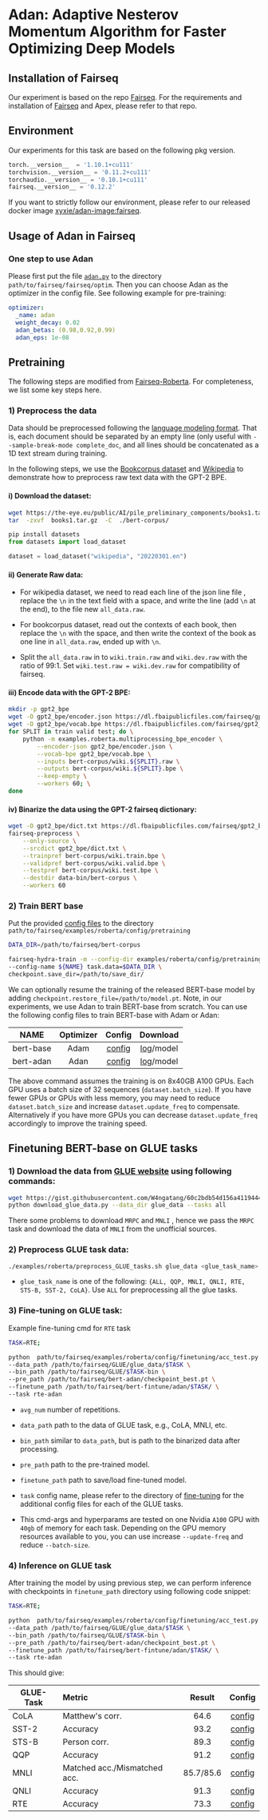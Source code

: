 # Adan: Adaptive Nesterov Momentum Algorithm for Faster Optimizing Deep Models



## Installation of Fairseq

Our experiment is based on the repo [Fairseq](https://github.com/facebookresearch/fairseq). For the requirements and installation of [Fairseq](https://github.com/facebookresearch/fairseq) and Apex, please refer to that repo.



## Environment

Our experiments for this task are based on the following pkg version.

```python
torch.__version__  = '1.10.1+cu111'
torchvision.__version__ = '0.11.2+cu111'
torchaudio.__version__ = '0.10.1+cu111'
fairseq.__version__ = '0.12.2'
```

If you want to strictly follow our environment, please refer to our released docker image [xyxie/adan-image:fairseq](https://hub.docker.com/repository/docker/xyxie/adan-image).



## Usage of Adan in Fairseq

### One step to use Adan

Please first put the file [`adan.py`](./adan.py) to the directory `path/to/fairseq/fairseq/optim`. Then you can choose Adan as the optimizer in the config file. See  following example for pre-training:

```yaml
optimizer:
  _name: adan
  weight_decay: 0.02
  adan_betas: (0.98,0.92,0.99)
  adan_eps: 1e-08
```



## Pretraining

The following steps are modified from [Fairseq-Roberta](https://github.com/facebookresearch/fairseq/blob/main/examples/roberta/README.pretraining.md). For completeness, we list some key steps here.


### 1) Preprocess the data

Data should be preprocessed following the [language modeling format](https://github.com/facebookresearch/fairseq/tree/main/examples/language_model). That is, each document should be separated by an empty line (only useful with `--sample-break-mode complete_doc`, and all lines should be concatenated as a 1D text stream during training.



In the following steps, we use the [Bookcorpus dataset](https://the-eye.eu/public/AI/pile_preliminary_components/books1.tar.gz) and [Wikipedia](https://en.wikipedia.org/wiki/Wikipedia:Database_download) to demonstrate how to preprocess raw text data with the GPT-2 BPE.

#### i) Download the dataset:

```bash
wget https://the-eye.eu/public/AI/pile_preliminary_components/books1.tar.gz
tar  -zxvf  books1.tar.gz  -C  ./bert-corpus/
```

```python
pip install datasets
from datasets import load_dataset

dataset = load_dataset("wikipedia", "20220301.en")
```

#### ii) Generate Raw data:

   - For wikipedia dataset,  we need to read each line of the json line file , replace the `\n` in the text field with a space, and write the line (add `\n` at the end), to the file new  `all_data.raw`.

   - For  bookcorpus dataset, read out the contexts of each book, then replace  the `\n` with the space, and then write the context of the book as one line in `all_data.raw`, ended up with `\n`.

   - Split the  `all_data.raw`  in to  `wiki.train.raw` and  `wiki.dev.raw`  with the ratio of 99:1. Set  `wiki.test.raw = wiki.dev.raw` for compatibility of fairseq.

     

#### iii) Encode data with the GPT-2 BPE:

```bash
mkdir -p gpt2_bpe
wget -O gpt2_bpe/encoder.json https://dl.fbaipublicfiles.com/fairseq/gpt2_bpe/encoder.json
wget -O gpt2_bpe/vocab.bpe https://dl.fbaipublicfiles.com/fairseq/gpt2_bpe/vocab.bpe
for SPLIT in train valid test; do \
    python -m examples.roberta.multiprocessing_bpe_encoder \
        --encoder-json gpt2_bpe/encoder.json \
        --vocab-bpe gpt2_bpe/vocab.bpe \
        --inputs bert-corpus/wiki.${SPLIT}.raw \
        --outputs bert-corpus/wiki.${SPLIT}.bpe \
        --keep-empty \
        --workers 60; \
done
```



#### iv) Binarize the data using the GPT-2 fairseq dictionary:

```bash
wget -O gpt2_bpe/dict.txt https://dl.fbaipublicfiles.com/fairseq/gpt2_bpe/dict.txt
fairseq-preprocess \
    --only-source \
    --srcdict gpt2_bpe/dict.txt \
    --trainpref bert-corpus/wiki.train.bpe \
    --validpref bert-corpus/wiki.valid.bpe \
    --testpref bert-corpus/wiki.test.bpe \
    --destdir data-bin/bert-corpus \
    --workers 60
```



### 2) Train BERT base

Put the provided [config files](./config/pretraining) to the directory `path/to/fairseq/examples/roberta/config/pretraining`

```bash
DATA_DIR=/path/to/fairseq/bert-corpus

fairseq-hydra-train -m --config-dir examples/roberta/config/pretraining \
--config-name ${NAME} task.data=$DATA_DIR \
checkpoint.save_dir=/path/to/save_dir/

```

We can optionally resume the training of the released BERT-base model by adding `checkpoint.restore_file=/path/to/model.pt`. Note, in our experiments, we use Adan to train BERT-base from scratch. You can use the following config files to train  BERT-base with Adam or Adan:

  |   NAME    | Optimizer |                         Config                         |                         Download                         |
  | :-------: | :-------: | :----------------------------------------------------: | :------------------------------------------------------: |
  | bert-base |   Adam    | [config](./exp_results/pretrain/full_config-adam.yaml) | [log](./exp_results/pretrain/hydra_train-adam.log)/model |
  | bert-adan |   Adan    | [config](./exp_results/pretrain/full_config-adan.yaml) | [log](./exp_results/pretrain/hydra_train-adan.log)/model |

The above command assumes the training is on 8x40GB A100 GPUs. Each GPU uses a batch size of 32 sequences (`dataset.batch_size`). If you have fewer GPUs or GPUs with less memory, you may need to reduce `dataset.batch_size` and increase `dataset.update_freq` to compensate. Alternatively if you have more GPUs you can decrease `dataset.update_freq` accordingly to improve the training speed.


## Finetuning BERT-base on GLUE tasks

### 1) Download the data from [GLUE website](https://gluebenchmark.com/tasks) using following commands:
```bash
wget https://gist.githubusercontent.com/W4ngatang/60c2bdb54d156a41194446737ce03e2e/raw/17b8dd0d724281ed7c3b2aeeda662b92809aadd5/download_glue_data.py
python download_glue_data.py --data_dir glue_data --tasks all
```
There some problems to download `MRPC` and  `MNLI` , hence we pass the `MRPC` task and download the data of `MNLI` from the unofficial sources.



### 2) Preprocess GLUE task data:

```bash
./examples/roberta/preprocess_GLUE_tasks.sh glue_data <glue_task_name>
```
- `glue_task_name` is one of the following: `{ALL, QQP, MNLI, QNLI, RTE, STS-B, SST-2, CoLA}`. Use `ALL` for preprocessing all the glue tasks.



### 3) Fine-tuning on GLUE task:

Example fine-tuning cmd for `RTE` task
```bash
TASK=RTE;

python  path/to/fairseq/examples/roberta/config/finetuning/acc_test.py --avg_num 1 \
--data_path /path/to/fairseq/GLUE/glue_data/$TASK \
--bin_path /path/to/fairseq/GLUE/$TASK-bin \
--pre_path /path/to/fairseq/bert-adan/checkpoint_best.pt \
--finetune_path /path/to/fairseq/bert-fintune/adan/$TASK/ \
--task rte-adan
```

- `avg_num` number of repetitions.

- `data_path` path to the data of GLUE task, e.g., CoLA, MNLI, etc.

- `bin_path` similar to `data_path`, but is path to the binarized data after processing.

- `pre_path` path to the pre-trained model.

- `finetune_path` path to save/load fine-tuned model.

- `task` config name, please refer to the directory of [fine-tuning](./config/finetuning) for the additional config files for each of the GLUE tasks.

- This cmd-args and hyperparams are tested on one Nvidia `A100` GPU with `40gb` of memory for each task. Depending on the GPU memory resources available to you, you can use increase `--update-freq` and reduce `--batch-size`.

  

### 4) Inference on GLUE task
After training the model by using previous step, we can perform inference with checkpoints in `finetune_path` directory using following code snippet:

```bash
TASK=RTE;

python  path/to/fairseq/examples/roberta/config/finetuning/acc_test.py --inference \
--data_path /path/to/fairseq/GLUE/glue_data/$TASK \
--bin_path /path/to/fairseq/GLUE/$TASK-bin \
--pre_path /path/to/fairseq/bert-adan/checkpoint_best.pt \
--finetune_path /path/to/fairseq/bert-fintune/adan/$TASK/ \
--task rte-adan

```

 This should give:

| GLUE-Task | Metric                       |  Result   |                    Config                     |
| --------- | :--------------------------- | :-------: | :-------------------------------------------: |
| CoLA      | Matthew's corr.              |   64.6    | [config](./config/finetuning/cola-adan.yaml)  |
| SST-2     | Accuracy                     |   93.2    | [config](./config/finetuning/sst_2-adan.yaml) |
| STS-B     | Person corr.                 |   89.3    | [config](./config/finetuning/sts_b-adan.yaml) |
| QQP       | Accuracy                     |   91.2    |  [config](./config/finetuning/qqp-adan.yaml)  |
| MNLI      | Matched acc./Mismatched acc. | 85.7/85.6 | [config](./config/finetuning/mnli-adan.yaml)  |
| QNLI      | Accuracy                     |   91.3    | [config](./config/finetuning/qnli-adan.yaml)  |
| RTE       | Accuracy                     |   73.3    |  [config](./config/finetuning/rte-adan.yaml)  |

